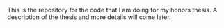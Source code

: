 This is the repository for the code that I am doing for my honors thesis. A description of the thesis and more details will come later.